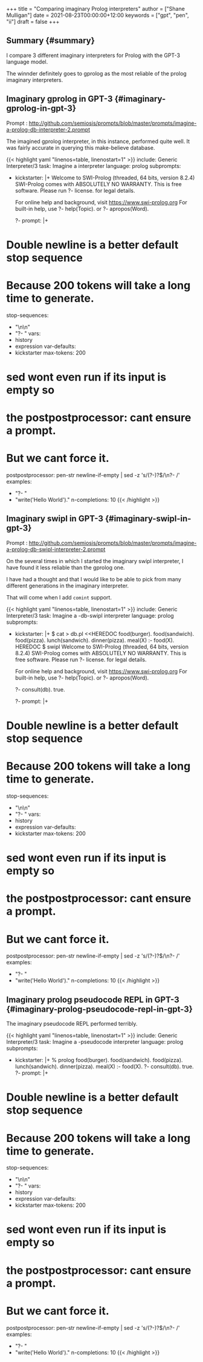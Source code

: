 +++
title = "Comparing imaginary Prolog interpreters"
author = ["Shane Mulligan"]
date = 2021-08-23T00:00:00+12:00
keywords = ["gpt", "pen", "ii"]
draft = false
+++

## Summary {#summary}

I compare 3 different imaginary interpreters
for Prolog with the GPT-3 language model.

The winnder definitely goes to gprolog as the
most reliable of the prolog imaginary
interpreters.


## Imaginary gprolog in GPT-3 {#imaginary-gprolog-in-gpt-3}

Prompt
: <http://github.com/semiosis/prompts/blob/master/prompts/imagine-a-prolog-db-interpreter-2.prompt>

<!-- Play on asciinema.com -->
<!-- <a title="asciinema recording" href="https://asciinema.org/a/baxTgPI3Jjh6Y0e0eVBLbNdwS" target="_blank"><img alt="asciinema recording" src="https://asciinema.org/a/baxTgPI3Jjh6Y0e0eVBLbNdwS.svg" /></a>-->
<!-- Play on the blog -->
<script src="https://asciinema.org/a/baxTgPI3Jjh6Y0e0eVBLbNdwS.js" id="asciicast-baxTgPI3Jjh6Y0e0eVBLbNdwS" async></script>

The imagined gprolog interpreter, in this
instance, performed quite well. It was fairly
accurate in querying this make-believe
database.

{{< highlight yaml "linenos=table, linenostart=1" >}}
include: Generic Interpreter/3
task: Imagine a <language> interpreter
language: prolog
subprompts:
- kickstarter: |+
    Welcome to SWI-Prolog (threaded, 64 bits, version 8.2.4)
    SWI-Prolog comes with ABSOLUTELY NO WARRANTY. This is free software.
    Please run ?- license. for legal details.

    For online help and background, visit https://www.swi-prolog.org
    For built-in help, use ?- help(Topic). or ?- apropos(Word).

    ?-
prompt: |+
    <history><expression>
# Double newline is a better default stop sequence
# Because 200 tokens will take a long time to generate.
stop-sequences:
- "\n\n"
- "?- "
vars:
- history
- expression
var-defaults:
- kickstarter
max-tokens: 200
# sed wont even run if its input is empty so
# the postpostprocessor: cant ensure a prompt.
# But we cant force it.
postpostprocessor: pen-str newline-if-empty | sed -z 's/\(?-\)\?$/\n?- /'
examples:
- "?- "
- "write('Hello World')."
n-completions: 10
{{< /highlight >}}


## Imaginary swipl in GPT-3 {#imaginary-swipl-in-gpt-3}

Prompt
: <http://github.com/semiosis/prompts/blob/master/prompts/imagine-a-prolog-db-swipl-interpreter-2.prompt>

<!-- Play on asciinema.com -->
<!--<a title="asciinema recording" href="https://asciinema.org/a/1fBGRViY1KaBLsneJ2sbGyMr8" target="_blank"><img alt="asciinema recording" src="https://asciinema.org/a/1fBGRViY1KaBLsneJ2sbGyMr8.svg" /></a>-->
<!-- Play on the blog -->
<script src="https://asciinema.org/a/1fBGRViY1KaBLsneJ2sbGyMr8.js" id="asciicast-1fBGRViY1KaBLsneJ2sbGyMr8" async></script>

On the several times in which I started the
imaginary swipl interpreter, I have found it
less reliable than the gprolog one.

I have had a thought and that I would like to
be able to pick from many different
generations in the imaginary interpreter.

That will come when I add `comint` support.

{{< highlight yaml "linenos=table, linenostart=1" >}}
include: Generic Interpreter/3
task: Imagine a <language>-db-swipl interpreter
language: prolog
subprompts:
- kickstarter: |+
    $ cat > db.pl <<HEREDOC
    food(burger).
    food(sandwich).
    food(pizza).
    lunch(sandwich).
    dinner(pizza).
    meal(X) :- food(X).
    HEREDOC
    $ swipl
    Welcome to SWI-Prolog (threaded, 64 bits, version 8.2.4)
    SWI-Prolog comes with ABSOLUTELY NO WARRANTY. This is free software.
    Please run ?- license. for legal details.

    For online help and background, visit https://www.swi-prolog.org
    For built-in help, use ?- help(Topic). or ?- apropos(Word).

    ?- consult(db).
    true.

    ?-
prompt: |+
    <history><expression>
# Double newline is a better default stop sequence
# Because 200 tokens will take a long time to generate.
stop-sequences:
- "\n\n"
- "?- "
vars:
- history
- expression
var-defaults:
- kickstarter
max-tokens: 200
# sed wont even run if its input is empty so
# the postpostprocessor: cant ensure a prompt.
# But we cant force it.
postpostprocessor: pen-str newline-if-empty | sed -z 's/\(?-\)\?$/\n?- /'
examples:
- "?- "
- "write('Hello World')."
n-completions: 10
{{< /highlight >}}


## Imaginary prolog pseudocode REPL in GPT-3 {#imaginary-prolog-pseudocode-repl-in-gpt-3}

<!-- Play on asciinema.com -->
<!-- <a title="asciinema recording" href="https://asciinema.org/a/7ta7D1FAmI3S6mlrWay9fHpWj" target="_blank"><img alt="asciinema recording" src="https://asciinema.org/a/7ta7D1FAmI3S6mlrWay9fHpWj.svg" /></a>-->
<!-- Play on the blog -->
<script src="https://asciinema.org/a/7ta7D1FAmI3S6mlrWay9fHpWj.js" id="asciicast-7ta7D1FAmI3S6mlrWay9fHpWj" async></script>

The imaginary pseudocode REPL performed terribly.

{{< highlight yaml "linenos=table, linenostart=1" >}}
include: Generic Interpreter/3
task: Imagine a <language>-pseudocode interpreter
language: prolog
subprompts:
- kickstarter: |+
    % prolog
    food(burger).
    food(sandwich).
    food(pizza).
    lunch(sandwich).
    dinner(pizza).
    meal(X) :- food(X).
    ?- consult(db).
    true.
    ?-
prompt: |+
    <history><expression>
# Double newline is a better default stop sequence
# Because 200 tokens will take a long time to generate.
stop-sequences:
- "\n\n"
- "?- "
vars:
- history
- expression
var-defaults:
- kickstarter
max-tokens: 200
# sed wont even run if its input is empty so
# the postpostprocessor: cant ensure a prompt.
# But we cant force it.
postpostprocessor: pen-str newline-if-empty | sed -z 's/\(?-\)\?$/\n?- /'
examples:
- "?- "
- "write('Hello World')."
n-completions: 10
{{< /highlight >}}